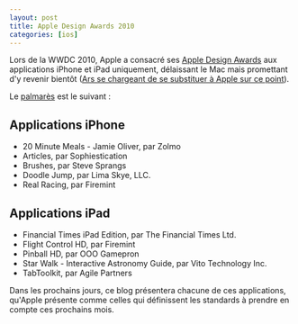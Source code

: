 ```yaml
---
layout: post
title: Apple Design Awards 2010
categories: [ios]
---
```


Lors de la WWDC 2010, Apple a consacré ses [Apple Design Awards][ada] aux
applications iPhone et iPad uniquement, délaissant le Mac mais promettant d'y
revenir bientôt
([Ars se chargeant de se substituer à Apple sur ce point](http://arstechnica.com/apple/news/2010/06/2010-ars-design-award-winners-for-mac-os-x-software.ars)).

Le [palmarès][2010-awards] est le suivant :

## Applications iPhone

- 20 Minute Meals - Jamie Oliver, par Zolmo
- Articles, par Sophiestication
- Brushes, par Steve Sprangs
- Doodle Jump, par Lima Skye, LLC.
- Real Racing, par Firemint

## Applications iPad

- Financial Times iPad Edition, par The Financial Times Ltd.
- Flight Control HD, par Firemint
- Pinball HD, par OOO Gamepron
- Star Walk - Interactive Astronomy Guide, par Vito Technology Inc.
- TabToolkit, par Agile Partners

Dans les prochains jours, ce blog présentera chacune de ces applications,
qu'Apple présente comme celles qui définissent les standards à prendre en compte
ces prochains mois.

[ada]: https://developer.apple.com/design/awards/
[2010-awards]: https://en.wikipedia.org/wiki/Apple_Design_Awards#2010
